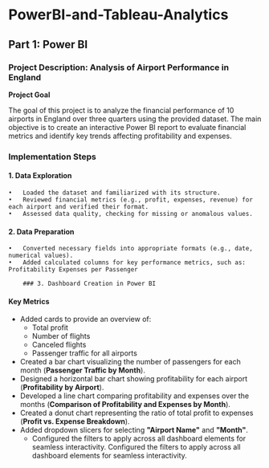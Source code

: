 # PowerBI-and-Tableau-Analytics
## Part 1: Power BI 

### Project Description: Analysis of Airport Performance in England

**Project Goal**

The goal of this project is to analyze the financial performance of 10 airports in England over three quarters using the provided dataset. The main objective is to create an interactive Power BI report to evaluate financial metrics and identify key trends affecting profitability and expenses.

### Implementation Steps

#### 1. Data Exploration
	•	Loaded the dataset and familiarized with its structure.
	•	Reviewed financial metrics (e.g., profit, expenses, revenue) for each airport and verified their format.
	•	Assessed data quality, checking for missing or anomalous values.

#### 2. Data Preparation
	•	Converted necessary fields into appropriate formats (e.g., date, numerical values).
	•	Added calculated columns for key performance metrics, such as: Profitability Expenses per Passenger

		### 3. Dashboard Creation in Power BI
#### Key Metrics
- Added cards to provide an overview of:
  - Total profit
  - Number of flights
  - Canceled flights
  - Passenger traffic for all airports
- Created a bar chart visualizing the number of passengers for each month (**Passenger Traffic by Month**).
- Designed a horizontal bar chart showing profitability for each airport (**Profitability by Airport**).
- Developed a line chart comparing profitability and expenses over the months (**Comparison of Profitability and Expenses by Month**).
- Created a donut chart representing the ratio of total profit to expenses (**Profit vs. Expense Breakdown**).
- Added dropdown slicers for selecting **"Airport Name"** and **"Month"**.
  - Configured the filters to apply across all dashboard elements for seamless interactivity.
Configured the filters to apply across all dashboard elements for seamless interactivity.

